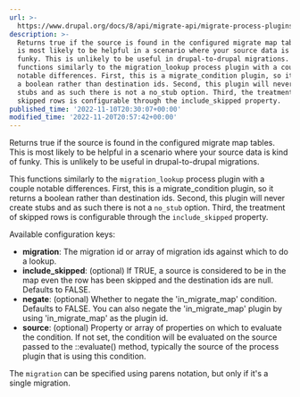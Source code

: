 ```yaml
---
url: >-
  https://www.drupal.org/docs/8/api/migrate-api/migrate-process-plugins/process-plugins-from-contrib-modules/migrate-conditions/migrate-conditions-condition-plugins/in-migrate-map
description: >-
  Returns true if the source is found in the configured migrate map tables. This
  is most likely to be helpful in a scenario where your source data is kind of
  funky. This is unlikely to be useful in drupal-to-drupal migrations. This
  functions similarly to the migration_lookup process plugin with a couple
  notable differences. First, this is a migrate_condition plugin, so it returns
  a boolean rather than destination ids. Second, this plugin will never create
  stubs and as such there is not a no_stub option. Third, the treatment of
  skipped rows is configurable through the include_skipped property.
published_time: '2022-11-10T20:30:07+00:00'
modified_time: '2022-11-20T20:57:42+00:00'
---
```

Returns true if the source is found in the configured migrate map tables. This is most likely to be helpful in a scenario where your source data is kind of funky. This is unlikely to be useful in drupal-to-drupal migrations.

This functions similarly to the `migration_lookup` process plugin with a couple notable differences. First, this is a migrate\_condition plugin, so it returns a boolean rather than destination ids. Second, this plugin will never create stubs and as such there is not a `no_stub` option. Third, the treatment of skipped rows is configurable through the `include_skipped` property.

Available configuration keys:

* **migration**: The migration id or array of migration ids against which to do a lookup.
* **include\_skipped**: (optional) If TRUE, a source is considered to be in the map even the row has been skipped and the destination ids are null. Defaults to FALSE.
* **negate**: (optional) Whether to negate the 'in\_migrate\_map' condition. Defaults to FALSE. You can also negate the 'in\_migrate\_map' plugin by using 'in\_migrate\_map' as the plugin id.
* **source**: (optional) Property or array of properties on which to evaluate the condition. If not set, the condition will be evaluated on the source passed to the ::evaluate() method, typically the source of the process plugin that is using this condition.

The `migration` can be specified using parens notation, but only if it's a single migration.